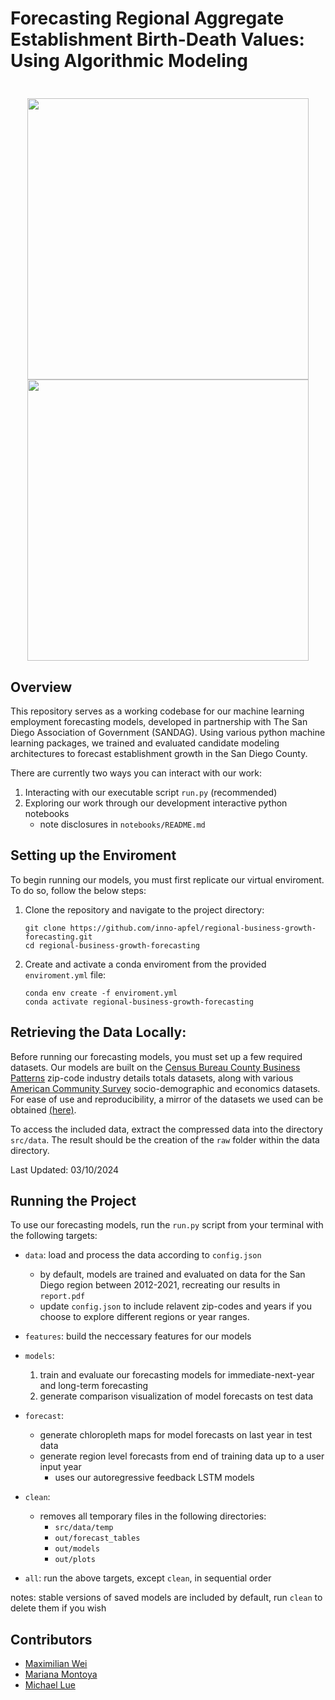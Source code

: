 <h1 align='left'>
  Forecasting Regional Aggregate Establishment Birth-Death Values: Using Algorithmic Modeling
</h1>

<h3 align="center">
  <br>
  <img src="https://datascience.ucsd.edu/wp-content/uploads/2022/09/UCSanDiego_Halicioglu_BlueGold.png", width=450>
  <br>
  <img src="https://upload.wikimedia.org/wikipedia/commons/b/b9/SANDAG_logo.png", width=450>
  <br>
</h3>



## Overview

This repository serves as a working codebase for our machine learning employment forecasting models, developed in partnership with The San Diego Association of Government (SANDAG). Using various python machine learning packages, we trained and evaluated candidate modeling architectures to forecast establishment growth in the San Diego County.

There are currently two ways you can interact with our work:

1. Interacting with our executable script `run.py` (recommended)
2. Exploring our work through our development interactive python notebooks
   - note disclosures in `notebooks/README.md`


## Setting up the Enviroment

To begin running our models, you must first replicate our virtual enviroment. To do so, follow the below steps:

1. Clone the repository and navigate to the project directory:

   ```
   git clone https://github.com/inno-apfel/regional-business-growth-forecasting.git
   cd regional-business-growth-forecasting
   ```

2. Create and activate a conda enviroment from the provided `enviroment.yml` file:

   ```
   conda env create -f enviroment.yml
   conda activate regional-business-growth-forecasting
   ```


## Retrieving the Data Locally:

Before running our forecasting models, you must set up a few required datasets. Our models are built on the [Census Bureau County Business Patterns](https://www.census.gov/programs-surveys/cbp/data/datasets.All.List_1222676053.html) zip-code industry details totals datasets, along with various [American Community Survey](https://www.census.gov/programs-surveys/acs/data.html) socio-demographic and economics datasets. For ease of use and reproducibility, a mirror of the datasets we used can be obtained [(here)](https://drive.google.com/file/d/16WWbarGoK95ily9YJRB3-RFuoBaZhvj7/view?usp=sharing).

To access the included data, extract the compressed data into the directory `src/data`. The result should be the creation of the `raw` folder within the data directory.

Last Updated: 03/10/2024

  
## Running the Project

To use our forecasting models, run the `run.py` script from your terminal with the following targets:
- `data`: load and process the data according to `config.json`
  - by default, models are trained and evaluated on data for the San Diego region between 2012-2021, recreating our results in `report.pdf`
  - update `config.json` to include relavent zip-codes and years if you choose to explore different regions or year ranges.
- `features`: build the neccessary features for our models
- `models`:
  1. train and evaluate our forecasting models for immediate-next-year and long-term forecasting
  2. generate comparison visualization of model forecasts on test data

- `forecast`:
  - generate chloropleth maps for model forecasts on last year in test data
  - generate region level forecasts from end of training data up to a user input year
    - uses our autoregressive feedback LSTM models
- `clean`:
  - removes all temporary files in the following directories:
     - `src/data/temp`
     - `out/forecast_tables`
     - `out/models`
     - `out/plots`
- `all`: run the above targets, except `clean`, in sequential order

notes: stable versions of saved models are included by default, run `clean` to delete them if you wish

  
## Contributors

- [Maximilian Wei](https://www.linkedin.com/in/maxhtwei/)
- [Mariana Montoya](https://www.linkedin.com/in/mariana-montoya11/)
- [Michael Lue](https://www.linkedin.com/in/michael-lue-6ba799201/)
